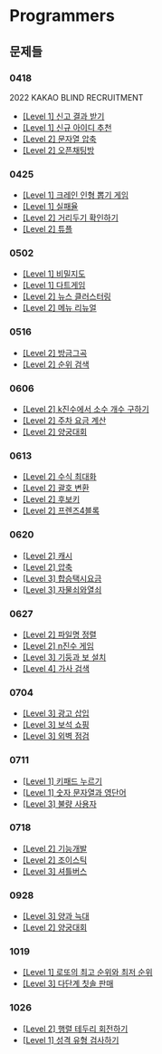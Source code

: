 # Programmers

## 문제들

### 0418

2022 KAKAO BLIND RECRUITMENT

- [[Level 1] 신고 결과 받기](https://programmers.co.kr/learn/courses/30/lessons/92334)
- [[Level 1] 신규 아이디 추천](https://programmers.co.kr/learn/courses/30/lessons/72410)
- [[Level 2] 문자열 압축](https://programmers.co.kr/learn/courses/30/lessons/60057)
- [[Level 2] 오픈채팅방](https://programmers.co.kr/learn/courses/30/lessons/42888)

### 0425

- [[Level 1] 크레인 인형 뽑기 게임](https://programmers.co.kr/learn/courses/30/lessons/64061)
- [[Level 1] 실패율](https://programmers.co.kr/learn/courses/30/lessons/42889)
- [[Level 2] 거리두기 확인하기](https://programmers.co.kr/learn/courses/30/lessons/81302)
- [[Level 2] 튜플](https://programmers.co.kr/learn/courses/30/lessons/64065)

### 0502

- [[Level 1] 비밀지도](https://programmers.co.kr/learn/courses/30/lessons/17681)
- [[Level 1] 다트게임](https://programmers.co.kr/learn/courses/30/lessons/17682)
- [[Level 2] 뉴스 클러스터링](https://programmers.co.kr/learn/courses/30/lessons/17677)
- [[Level 2] 메뉴 리뉴얼](https://programmers.co.kr/learn/courses/30/lessons/72411)

### 0516

- [[Level 2] 방금그곡](https://programmers.co.kr/learn/courses/30/lessons/17683)
- [[Level 2] 순위 검색](https://programmers.co.kr/learn/courses/30/lessons/72412)

### 0606

- [[Level 2] k진수에서 소수 개수 구하기](https://programmers.co.kr/learn/courses/30/lessons/92335)
- [[Level 2] 주차 요금 계산](https://programmers.co.kr/learn/courses/30/lessons/92341)
- [[Level 2] 양궁대회](https://programmers.co.kr/learn/courses/30/lessons/92342)

### 0613

- [[Level 2] 수식 최대화](https://programmers.co.kr/learn/courses/30/lessons/67257)
- [[Level 2] 괄호 변환](https://programmers.co.kr/learn/courses/30/lessons/60058)
- [[Level 2] 후보키](https://programmers.co.kr/learn/courses/30/lessons/42890)
- [[Level 2] 프렌즈4블록](https://programmers.co.kr/learn/courses/30/lessons/17679)

### 0620

- [[Level 2] 캐시](https://programmers.co.kr/learn/courses/30/lessons/17680)
- [[Level 2] 압축](https://programmers.co.kr/learn/courses/30/lessons/17684)
- [[Level 3] 합승택시요금](https://programmers.co.kr/learn/courses/30/lessons/72413)
- [[Level 3] 자물쇠와열쇠](https://programmers.co.kr/learn/courses/30/lessons/60059)

### 0627

- [[Level 2] 파일명 정렬](https://programmers.co.kr/learn/courses/30/lessons/17686)
- [[Level 2] n진수 게임](https://programmers.co.kr/learn/courses/30/lessons/17687)
- [[Level 3] 기둥과 보 설치](https://programmers.co.kr/learn/courses/30/lessons/60061)
- [[Level 4] 가사 검색](https://programmers.co.kr/learn/courses/30/lessons/60060)

### 0704

- [[Level 3] 광고 삽입](https://programmers.co.kr/learn/courses/30/lessons/72414)
- [[Level 3] 보석 쇼핑](https://programmers.co.kr/learn/courses/30/lessons/67258)
- [[Level 3] 외벽 점검](https://programmers.co.kr/learn/courses/30/lessons/60062)

### 0711

- [[Level 1] 키패드 누르기](https://school.programmers.co.kr/learn/courses/30/lessons/67256)
- [[Level 1] 숫자 문자열과 영단어](https://school.programmers.co.kr/learn/courses/30/lessons/81301)
- [[Level 3] 불량 사용자](https://school.programmers.co.kr/learn/courses/30/lessons/64064)

### 0718

- [[Level 2] 기능개발](https://school.programmers.co.kr/learn/courses/30/lessons/42586)
- [[Level 2] 조이스틱](https://school.programmers.co.kr/learn/courses/30/lessons/42860)
- [[Level 3] 셔틀버스](https://school.programmers.co.kr/learn/courses/30/lessons/17678)

### 0928

- [[Level 3] 양과 늑대](https://school.programmers.co.kr/learn/courses/30/lessons/92343)
- [[Level 2] 양궁대회](https://school.programmers.co.kr/learn/courses/30/lessons/92342)

### 1019

- [[Level 1] 로또의 최고 순위와 최저 순위](https://school.programmers.co.kr/learn/courses/30/lessons/77484)
- [[Level 3] 다단계 칫솔 판매](https://school.programmers.co.kr/learn/courses/30/lessons/77486)

### 1026
- [[Level 2] 행렬 테두리 회전하기](https://school.programmers.co.kr/learn/courses/30/lessons/77485)
- [[Level 1] 성격 유형 검사하기](https://school.programmers.co.kr/learn/courses/30/lessons/118666)
